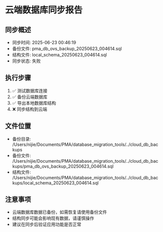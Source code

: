 # 云端数据库同步报告

## 同步概述
- 同步时间: 2025-06-23 00:46:19
- 备份文件: pma_db_ovs_backup_20250623_004614.sql
- 结构文件: local_schema_20250623_004614.sql
- 同步状态: 失败

## 执行步骤
1. ✅ 测试数据库连接
2. ✅ 备份云端数据库
3. ✅ 导出本地数据库结构
4. ❌ 同步结构到云端

## 文件位置
- 备份目录: /Users/nijie/Documents/PMA/database_migration_tools/../cloud_db_backups
- 备份文件: /Users/nijie/Documents/PMA/database_migration_tools/../cloud_db_backups/pma_db_ovs_backup_20250623_004614.sql
- 结构文件: /Users/nijie/Documents/PMA/database_migration_tools/../cloud_db_backups/local_schema_20250623_004614.sql

## 注意事项
- 云端数据库数据已备份，如需恢复请使用备份文件
- 结构同步可能会影响现有数据，请谨慎操作
- 建议在同步后验证应用功能是否正常
